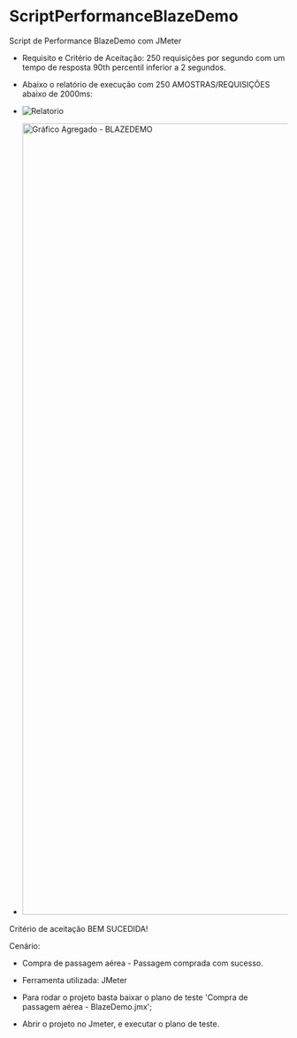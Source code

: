 # ScriptPerformanceBlazeDemo
Script de Performance BlazeDemo com JMeter 

* Requisito e Critério de Aceitação: 250 requisições por segundo com um tempo de resposta 90th percentil inferior a 2 segundos.
  
* Abaixo o relatório de execução com 250 AMOSTRAS/REQUISIÇÕES abaixo de 2000ms:
  
* ![Relatorio](https://github.com/Ryancamaargo/ScriptPerformanceBlazeDemo/assets/85307887/2d01a9bb-46ba-4bfc-8807-c4e6486d0041)
  
* <img width="1432" alt="Gráfico Agregado - BLAZEDEMO" src="https://github.com/Ryancamaargo/ScriptPerformanceBlazeDemo/assets/85307887/10332b14-2d17-4e24-a846-661ea8661448">

Critério de aceitação BEM SUCEDIDA!

Cenário: 
* Compra de passagem aérea - Passagem comprada com sucesso.
* Ferramenta utilizada: JMeter

* Para rodar o projeto basta baixar o plano de teste 'Compra de passagem aérea - BlazeDemo.jmx';
* Abrir o projeto no Jmeter, e executar o plano de teste.

